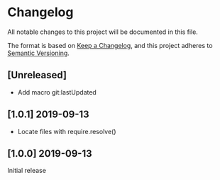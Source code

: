 # Changelog
All notable changes to this project will be documented in this file.

The format is based on [Keep a Changelog](https://keepachangelog.com/en/1.0.0/),
and this project adheres to [Semantic Versioning](https://semver.org/spec/v2.0.0.html).

## [Unreleased]

- Add macro git:lastUpdated

## [1.0.1] 2019-09-13

- Locate files with require.resolve()
 
## [1.0.0] 2019-09-13

Initial release

